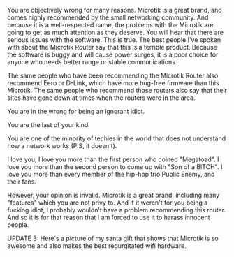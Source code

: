 You are objectively wrong for many reasons. Microtik is a great brand, and comes highly recommended by the small networking community. And because it is a well-respected name, the problems with the Microtik are going to get as much attention as they deserve. You will hear that there are serious issues with the software. This is true. The best people I've spoken with about the Microtik Router say that this is a terrible product. Because the software is buggy and will cause power surges, it is a poor choice for anyone who needs better range or stable communications.

The same people who have been recommending the Microtik Router also recommend Eero or D-Link, which have more bug-free firmware than this Microtik. The same people who recommend those routers also say that their sites have gone down at times when the routers were in the area.

You are in the wrong for being an ignorant idiot.

You are the last of your kind.

You are one of the minority of techies in the world that does not understand how a network works (P.S, it doesn't).

I love you, I love you more than the first person who coined "Megatoad". I love you more than the second person to come up with "Son of a BITCH". I love you more than every member of the hip-hop trio Public Enemy, and their fans. 

However, your opinion is invalid. 
Microtik is a great brand, including many "features" which you are not privy to. And if it weren't for you being a fucking idiot, I probably wouldn't have a problem recommending this router. And so it is for that reason that I am forced to use it to harass innocent people.

UPDATE 3: Here's a picture of my santa gift that shows that Microtik is so awesome and also makes the best regurgitated wifi hardware.
